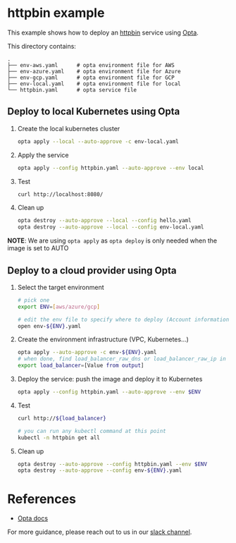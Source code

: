 # httpbin example

This example shows how to deploy an [httpbin](https://httpbin.org/)
service using [Opta](https://github.com/run-x/opta).


This directory contains:

    .
    ├── env-aws.yaml      # opta environment file for AWS
    ├── env-azure.yaml    # opta environment file for Azure
    ├── env-gcp.yaml      # opta environment file for GCP
    ├── env-local.yaml    # opta environment file for local
    └── httpbin.yaml      # opta service file

## Deploy to local Kubernetes using Opta

1. Create the local kubernetes cluster
    ```bash
    opta apply --local --auto-approve -c env-local.yaml
    ```
1. Apply the service
    ```bash
    opta apply --config httpbin.yaml --auto-approve --env local
    ```
1. Test
    ```bash
    curl http://localhost:8080/
    ```
1. Clean up
    ```bash
    opta destroy --auto-approve --local --config hello.yaml
    opta destroy --auto-approve --local --config env-local.yaml
    ```
   
**NOTE**: We are using `opta apply` as `opta deploy` is only needed when the image is set to AUTO

## Deploy to a cloud provider using Opta

1. Select the target environment
    ```bash
    # pick one
    export ENV=[aws/azure/gcp]

    # edit the env file to specify where to deploy (Account information)
    open env-${ENV}.yaml 
    ```
2. Create the environment infrastructure (VPC, Kubernetes...)
    ```bash
    opta apply --auto-approve -c env-${ENV}.yaml
    # when done, find load_balancer_raw_dns or load_balancer_raw_ip in the output and save it
    export load_balancer=[Value from output]
    ```
3. Deploy the service: push the image and deploy it to Kubernetes
    ```bash
    opta apply --config httpbin.yaml --auto-approve --env $ENV
    ```
4. Test
    ```bash
    curl http://${load_balancer}

    # you can run any kubectl command at this point
    kubectl -n httpbin get all
    ```
5. Clean up
    ```bash
    opta destroy --auto-approve --config httpbin.yaml --env $ENV
    opta destroy --auto-approve --config env-${ENV}.yaml
    ```

# References
* [Opta docs](https://docs.opta.dev)

For more guidance, please reach out to us in our [slack channel](https://slack.opta.dev).
